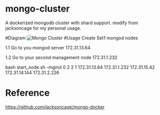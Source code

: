 # mongo-cluster
A dockerized mongodb cluster with shard support.
modify from jacksoncage for my personal usage.

#Diagram
![Mongo Cluster](jojo13572001/mongo-cluster/blob/master/images/mongo.png)
#Usage
Create Set1 mongod nodes

1.1 Go to you mongod server 172.31.13.64

1.2 Go to your second management node 172.31.1.232

bash start_node.sh -mgmd 0 2 2 1 172.31.13.64 172.31.1.232 172.31.15.42 172.31.14.144 172.31.2.226

# Reference
https://github.com/jacksoncage/mongo-docker
